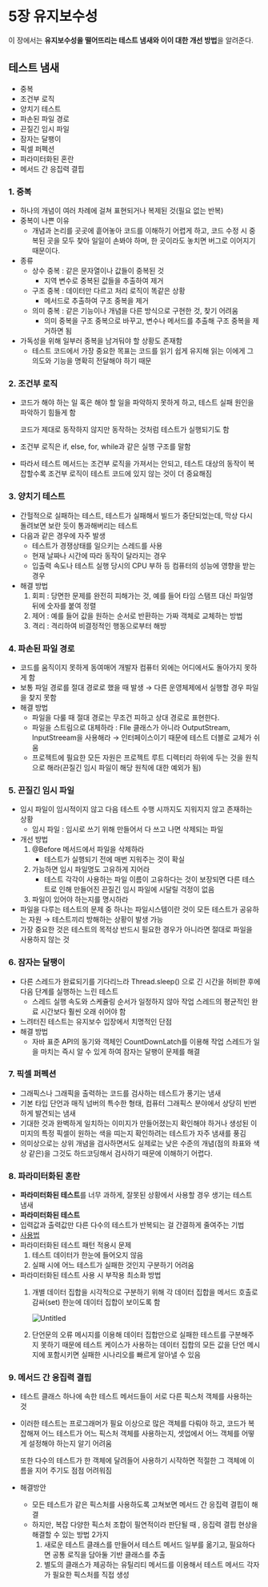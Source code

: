 # 5장 유지보수성

이 장에서는 **유지보수성을 떨어뜨리는 테스트 냄새와 이이 대한 개선 방법**을 알려준다.

## 테스트 냄새

- 중복
- 조건부 로직
- 양치기 테스트
- 파손된 파일 경로
- 끈질긴 임시 파일
- 잠자는 달팽이
- 픽셀 퍼펙션
- 파라미터화된 혼란
- 메서드 간 응집력 결핍

### 1. 중복

- 하나의 개념이 여러 차례에 걸쳐 표현되거나 복제된 것(필요 없는 반복)
- 중복이 나쁜 이유
    - 개념과 논리를 곳곳에 흩어놓아 코드를 이해하기 어렵게 하고, 코드 수정 시 중복된 곳을 모두 찾아 일일이 손봐야 하며, 한 곳이라도 놓치면 버그로 이어지기 때문이다.
- 종류
    - 상수 중복 : 같은 문자열이나 값들이 중복된 것
        - 지역 변수로 중복된 값들을 추출하여 제거
    - 구조 중복  : 데이터만 다르고 처리 로직이 똑같은 상황
        - 메서드로 추출하여 구조 중복을 제거
    - 의미 중복 : 같은 기능이나 개념을 다른 방식으로 구현한 것, 찾기 어려움
        - 의미 중복을 구조 중복으로 바꾸고, 변수나 메서드를 추출해 구조 중복을 제거하면 됨
- 가독성을 위해 일부러 중복을 남겨둬야 할 상황도 존재함
    - 테스트 코드에서 가장 중요한 목표는 코드를 읽기 쉽게 유지해 읽는 이에게 그 의도와 기능을 명확히 전달해야 하기 때문

### 2. 조건부 로직

- 코드가 해야 하는 일 혹은 해야 할 일을 파악하지 못하게 하고, 테스트 실패 원인을 파악하기 힘들게 함
    
    코드가 제대로 동작하지 않지만 동작하는 것처럼 테스트가 실행되기도 함
    
- 조건부 로직은 if, else, for, while과 같은 실행 구조를 말함
- 따라서 테스트 메서드는 조건부 로직을 가져서는 안되고, 테스트 대상의 동작이 복잡할수록 조건부 로직이 테스트 코드에 있지 않는 것이 더 중요해짐

### 3. 양치기 테스트

- 간헐적으로 실패하는 테스트, 테스트가 실패해서 빌드가 중단되었는데, 막상 다시 돌려보면 보란 듯이 통과해버리는 테스트
- 다음과 같은 경우에 자주 발생
    - 테스트가 경쟁상태를 일으키는 스레드를 사용
    - 현재 날짜나 시간에 따라 동작이 달라지는 경우
    - 입출력 속도나 테스트 실행 당시의 CPU 부하 등 컴퓨터의 성능에 영향을 받는 경우
- 해결 방법
    1. 회피 : 당면한 문제를 완전히 피해가는 것, 예를 들어 타임 스탬프 대신 파일명 뒤에 숫자를 붙여 정렬
    2. 제어 : 예를 들어 값을 원하는 순서로 반환하는 가짜 객체로 교체하는 방법
    3. 격리 : 격리하여 비결정적인 행동으로부터 해방

### 4. 파손된 파일 경로

- 코드를 움직이지 못하게 동여매어 개발자 컴퓨터 외에는 어디에서도 돌아가지 못하게 함
- 보통 파일 경로를 절대 경로로 했을 때 발생 → 다른 운영체제에서 실행할 경우 파일을 찾지 못함
- 해결 방법
    - 파일을 다룰 때 절대 경로는 무조건 피하고 상대 경로로 표현한다.
    - 파일을 스트림으로 대체하라 : FIle 클래스가 아니라 OutputStream, InputStreeam을 사용해라 → 인터페이스이기 때문에 테스트 더블로 교체가 쉬움
    - 프로젝트에 필요한 모든 자원은 프로젝트 루트 디렉터리 하위에 두는 것을 원칙으로 해라(끈질긴 임시 파일이 해당 원칙에 대한 예외가 됨)

### 5. 끈질긴 임시 파일

- 임시 파일이 임시적이지 않고 다음 테스트 수행 시까지도 지워지지 않고 존재하는 상황
    - 임시 파일 : 임시로 쓰기 위해 만들어서 다 쓰고 나면 삭제되는 파일
- 개선 방법
    1. @Before 메서드에서 파일을 삭제하라
        - 테스트가 실행되기 전에 매번 지워주는 것이 확실
    2. 가능하면 임시 파일명도 고유하게 지어라
        - 테스트 각각이 사용하는 파일 이름이 고유하다는 것이 보장되면 다른 테스트로 인해 만들어진 끈질긴 임시 파일에 시달릴 걱정이 없음
    3. 파일이 있어야 하는지를 명시하라
- 파일을 다루는 테스트의 문제 중 하나는 파일시스템이란 것이 모든 테스트가 공유하는 자원 → 테스트끼리 방해하는 상황이 발생 가능
- 가장 중요한 것은 테스트의 목적상 반드시 필요한 경우가 아니라면 절대로 파일을 사용하지 않는 것

### 6. 잠자는 달팽이

- 다른 스레드가 완료되기를 기다리느라 Thread.sleep() 으로 긴 시간을 허비한 후에 다음 단계를 실행하는 느린 테스트
    - 스레드 실행 속도와 스케쥴링 순서가 일정하지 않아 작업 스레드의 평균적인 완료 시간보다 훨씬 오래 쉬어야 함
- 느려터진 테스트는 유지보수 입장에서 치명적인 단점
- 해결 방법
    - 자바 표준 API의 동기와 객체인 CountDownLatch를 이용해 작업 스레드가 일을 마치는 즉시 알 수 있게 하여 잠자는 달팽이 문제를 해결

### 7. 픽셀 퍼펙션

- 그래픽스나 그래픽을 출력하는 코드를 검사하는 테스트가 풍기는 냄새
- 기본 타입 단언과 매직 넘버의 특수한 형태, 컴퓨터 그래픽스 분야에서 상당히 빈번하게 발견되는 냄새
- 기대한 것과 완벽하게 일치하는 이미지가 만들어졌는지 확인해야 하거나 생성된 이미지의 특정  픽셀이 원하는 색을 띠는지 확인하려는 테스트가 자주 냄새를 풍김
- 의미상으로는 상위 개념을 검사하면서도 실제로는 낮은 수준의 개념(점의 좌표와 색상 같은)을 그것도 하드코딩해서 검사하기 때문에 이해하기 어렵다.

### 8. 파라미터화된 혼란

- **파라미터화된 테스트**를 너무 과하게, 잘못된 상황에서 사용할 경우 생기는 테스트 냄새
- **파라미터화된 테스트**
- 입력값과 출력값만 다른 다수의 테스트가 반복되는 걸 간결하게 줄여주는 기법
- [사용법](https://dublin-java.tistory.com/56)
- 파라미터화된 테스트 패턴 적용시 문제
    1. 테스트 데이터가 한눈에 들어오지 않음
    2. 실패 시에 어느 테스트가 실패한 것인지 구분하기 어려움
- 파라미터화된 테스트 사용 시 부작용 최소화 방법
    1. 개별 데이터 집합을 시각적으로 구분하기 위해 각 데이터 집합을 메서드 호출로 감싸(set) 한눈에 데이터 집합이 보이도록 함
        
        ![Untitled](https://github.com/HoChangSUNG/mentoring/assets/76422685/bd628be6-e3bb-4cc7-aa9a-34a7d80eb1f0)

    2. 단언문의 오류 메시지를 이용해 데이터 집합만으로 실패한 테스트를 구분해주지 못하기 때문에 테스트 케이스가 사용하는 데이터 집합의 모든 값을 단언 메시지에 포함시키면 실패한 시나리오를 빠르게 알아낼 수 있음

### 9. 메서드 간 응집력 결핍

- 테스트 클래스 하나에 속한 테스트 메서드들이 서로 다른 픽스처 객체를 사용하는 것
- 이러한 테스트는 프로그래머가 필요 이상으로 많은 객체를 다뤄야 하고, 코드가 복잡해져 어느 테스트가 어느 픽스처 객체를 사용하는지, 셋업에서 어느 객체를 어떻게 설정해야 하는지 알기 어려움
    
    또한 다수의 테스트가 한 객체에 달려들어 사용하기 시작하면 적절한 그 객체에 이름을 지어 주기도 점점 어려워짐
    
- 해결방안
    - 모든 테스트가 같은 픽스처를 사용하도록 고쳐보면 메서드 간 응집력 결핍이 해결
    - 하지만, 복잡 다양한 픽스처 조합이 필연적이라 판단될 때 , 응집력 결핍 현상을 해결할 수 있는 방법 2가지
        1. 새로운 테스트 클래스를 만들어서 테스트 메서드 일부를 옮기고, 필요하다면 공통 로직을 담아둘 기반 클래스를 추출
        2. 별도의 클래스가 제공하는 유틸리티 메서드를 이용해서 테스트 메서드 각자가 필요한 픽스처를 직접 생성
